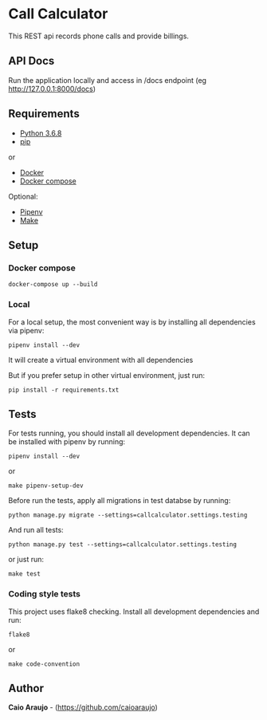# Call Calculator

This REST api records phone calls and provide billings.

## API Docs

Run the application locally and access in /docs endpoint (eg http://127.0.0.1:8000/docs)

## Requirements

- [Python 3.6.8](https://www.python.org/downloads/release/python-368/)
- [pip](https://pypi.org/project/pip/)

or

- [Docker](https://www.docker.com/)
- [Docker compose](https://docs.docker.com/compose/install/)

Optional:

- [Pipenv](https://github.com/pypa/pipenv)
- [Make](https://www.gnu.org/software/make/)

## Setup

### Docker compose

`docker-compose up --build`

### Local

For a local setup, the most convenient way is by installing all dependencies via pipenv:

`pipenv install --dev`

It will create a virtual environment with all dependencies

But if you prefer setup in other virtual environment, just run:

`pip install -r requirements.txt`

## Tests

For tests running, you should install all development dependencies. It can be installed with pipenv by running:

`pipenv install --dev`

or

`make pipenv-setup-dev`

Before run the tests, apply all migrations in test databse by running:

`python manage.py migrate --settings=callcalculator.settings.testing`

And run all tests:

`python manage.py test --settings=callcalculator.settings.testing`

or just run:

`make test`

### Coding style tests

This project uses flake8 checking. Install all development dependencies and run:

`flake8`

or

`make code-convention`

## Author

**Caio Araujo** - (https://github.com/caioaraujo)
